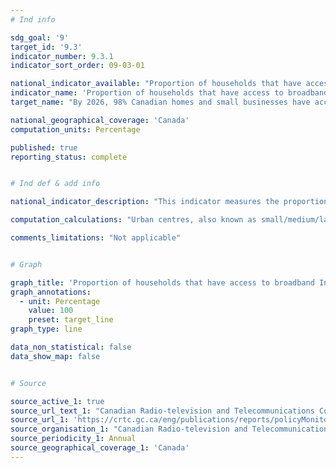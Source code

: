 ```yaml
---
# Ind info

sdg_goal: '9'
target_id: '9.3'
indicator_number: 9.3.1
indicator_sort_order: 09-03-01

national_indicator_available: "Proportion of households that have access to broadband Internet service at speeds of 50/10 Mbps"
indicator_name: 'Proportion of households that have access to broadband Internet service at speeds of 50/10 Mbps'
target_name: "By 2026, 98% Canadian homes and small businesses have access to speeds of 50 Mbps download / 10 Mbps upload, with the goal of connecting all Canadians to these speeds by 2030"

national_geographical_coverage: 'Canada' 
computation_units: Percentage

published: true
reporting_status: complete


# Ind def & add info

national_indicator_description: "This indicator measures the proportion of households that have access to broadband internet service at speeds of 50 Mbps for downloads / 10 Mbps for uploads and unlimited data." 

computation_calculations: "Urban centres, also known as small/medium/large population centres, are defined as follows: small centres have populations between 1,000 and 29,999, medium centres have populations between 30,000 and 99,999, and large centres have populations greater than 100,000. Rural areas have populations of less than 1,000, or fewer than 400 people per square kilometre."

comments_limitations: "Not applicable"


# Graph 

graph_title: 'Proportion of households that have access to broadband Internet service at speeds of 50/10 Mbps'
graph_annotations:
  - unit: Percentage
    value: 100
    preset: target_line
graph_type: line

data_non_statistical: false
data_show_map: false


# Source

source_active_1: true
source_url_text_1: "Canadian Radio-television and Telecommunications Commission. Communications Monitoring Report"
source_url_1: 'https://crtc.gc.ca/eng/publications/reports/policyMonitoring/2020/cmr4.htm'
source_organisation_1: "Canadian Radio-television and Telecommunications Commission"
source_periodicity_1: Annual
source_geographical_coverage_1: 'Canada'
---
```

